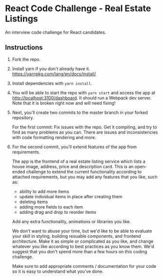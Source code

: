 # React Code Challenge - Real Estate Listings

An interview code challenge for React candidates.

## Instructions

1. Fork the repo.

2. Install yarn if you don't already have it. <https://yarnpkg.com/lang/en/docs/install/>

3. Install dependencies with `yarn install`.

4. You will be able to start the repo with `yarn start` and access the app at <http://localhost:3100/dashboard>. It should run a Webpack dev server. Note that it is broken right now and will need fixing!

5. Next, you'll create two commits to the master branch in your forked repository.

    For the first commit: Fix issues with the repo. Get it compiling, and try to find as many problems as you can. There are issues and inconsistencies with code formatting rendering and more.

6. For the second commit, you'll extend features of the app from requirements.

    The app is the frontend of a real estate listing service which lists a house image, address, price and description card. This is an open-ended challenge to extend the current functionality according to attached requirements, but you may add any features that you like, such as:

    - ability to add more items
    - update individual items in place after creating them
    - deleting items
    - adding more fields to each item
    - adding drag and drop to reorder items

    Add any extra functionality, animations or libraries you like.

    We don't want to abuse your time, but we'd like to be able to evaluate your skill in styling, building resuable components, and frontend architecture. Make it as simple or complicated as you like, and change whatever you like according to best practices as you know them. We'd suggest that you don't spend more than a few hours on this coding challenge.

    Make sure to add appropriate comments / documentation for your code so it is easy to understand what you've done.
